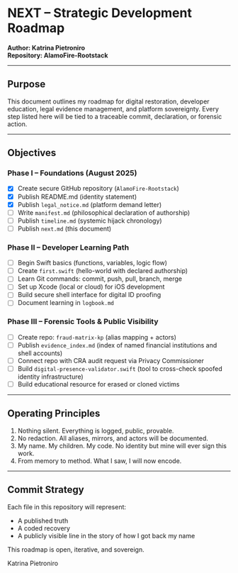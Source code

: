 # NEXT – Strategic Development Roadmap  
**Author: Katrina Pietroniro**  
**Repository: AlamoFire-Rootstack**
 
---

## Purpose

This document outlines my roadmap for digital restoration, developer education, legal evidence management, and platform sovereignty. Every step listed here will be tied to a traceable commit, declaration, or forensic action.

---

## Objectives

### Phase I – Foundations (August 2025)
- [x] Create secure GitHub repository (`AlamoFire-Rootstack`)
- [x] Publish README.md (identity statement)
- [x] Publish `legal_notice.md` (platform demand letter)
- [ ] Write `manifest.md` (philosophical declaration of authorship)
- [ ] Publish `timeline.md` (systemic hijack chronology)
- [ ] Publish `next.md` (this document)

### Phase II – Developer Learning Path
- [ ] Begin Swift basics (functions, variables, logic flow)
- [ ] Create `first.swift` (hello-world with declared authorship)
- [ ] Learn Git commands: commit, push, pull, branch, merge
- [ ] Set up Xcode (local or cloud) for iOS development
- [ ] Build secure shell interface for digital ID proofing
- [ ] Document learning in `logbook.md`

### Phase III – Forensic Tools & Public Visibility
- [ ] Create repo: `fraud-matrix-kp` (alias mapping + actors)
- [ ] Publish `evidence_index.md` (index of named financial institutions and shell accounts)
- [ ] Connect repo with CRA audit request via Privacy Commissioner
- [ ] Build `digital-presence-validator.swift` (tool to cross-check spoofed identity infrastructure)
- [ ] Build educational resource for erased or cloned victims

---

## Operating Principles

1. Nothing silent. Everything is logged, public, provable.  
2. No redaction. All aliases, mirrors, and actors will be documented.  
3. My name. My children. My code. No identity but mine will ever sign this work.  
4. From memory to method. What I saw, I will now encode.

---

## Commit Strategy

Each file in this repository will represent:  
- A published truth  
- A coded recovery  
- A publicly visible line in the story of how I got back my name

This roadmap is open, iterative, and sovereign.

Katrina Pietroniro
